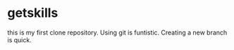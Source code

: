 # getskills
this is my first clone repository.
Using git is funtistic.
Creating a new branch is quick.